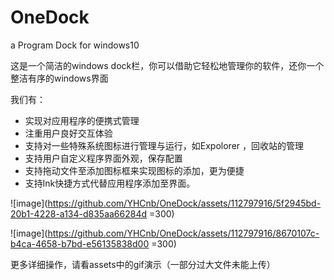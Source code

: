 # OneDock
a Program Dock for windows10

这是一个简洁的windows dock栏，你可以借助它轻松地管理你的软件，还你一个整洁有序的windows界面

我们有：
- 实现对应用程序的便携式管理
- 注重用户良好交互体验
- 支持对一些特殊系统图标进行管理与运行，如Expolorer ，回收站的管理
- 支持用户自定义程序界面外观，保存配置
- 支持拖动文件至添加图标框来实现图标的添加，更为便捷
- 支持lnk快捷方式代替应用程序添加至界面。

![image](https://github.com/YHCnb/OneDock/assets/112797916/5f2945bd-20b1-4228-a134-d835aa66284d =300)

![image](https://github.com/YHCnb/OneDock/assets/112797916/8670107c-b4ca-4658-b7bd-e56135838d00 =300)

更多详细操作，请看assets中的gif演示（一部分过大文件未能上传）
